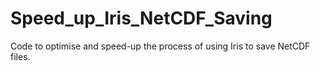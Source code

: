 # Speed_up_Iris_NetCDF_Saving
Code to optimise and speed-up the process of using Iris to save NetCDF files.
